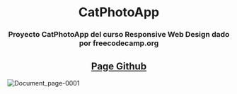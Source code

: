 <h1 align="center">CatPhotoApp</h1>
<h3 align="center"> Proyecto CatPhotoApp del curso Responsive Web Design dado por freecodecamp.org</h3>
<h2 align="center"> <a href="https://teizter7u7.github.io/CatPhotoApp.github.io/">Page Github</a> </h2>

![Document_page-0001](https://github.com/Teizter7u7/CatPhotoApp.github.io/assets/87411113/b3e7a2c9-66ae-4eba-8906-db57adedd76b)
